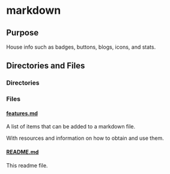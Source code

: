 # markdown

## Purpose

House info such as badges, buttons, blogs, icons, and stats.

## Directories and Files

### Directories

### Files

#### [features.md](./features.md)

A list of items that can be added to a markdown file.

With resources and information on how to obtain and use them.

#### [README.md](./README.md)

This readme file.
